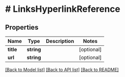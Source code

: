 # # LinksHyperlinkReference

## Properties

Name | Type | Description | Notes
------------ | ------------- | ------------- | -------------
**title** | **string** |  | [optional]
**url** | **string** |  | [optional]

[[Back to Model list]](../../README.md#models) [[Back to API list]](../../README.md#endpoints) [[Back to README]](../../README.md)

